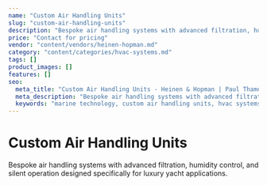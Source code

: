 ```yaml
---
name: "Custom Air Handling Units"
slug: "custom-air-handling-units"
description: "Bespoke air handling systems with advanced filtration, humidity control, and silent operation designed specifically for luxury yacht applications."
price: "Contact for pricing"
vendor: "content/vendors/heinen-hopman.md"
category: "content/categories/hvac-systems.md"
tags: []
product_images: []
features: []
seo:
  meta_title: "Custom Air Handling Units - Heinen & Hopman | Paul Thames"
  meta_description: "Bespoke air handling systems with advanced filtration, humidity control, and silent operation designed specifically for luxury yacht applications."
  keywords: "marine technology, custom air handling units, hvac systems"
---
```


# Custom Air Handling Units

Bespoke air handling systems with advanced filtration, humidity control, and silent operation designed specifically for luxury yacht applications.




